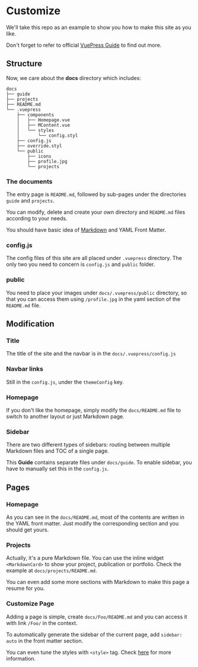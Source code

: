# Customize

We'll take this repo as an example to show you how to make this site as you like.

Don't forget to refer to official [VuePress Guide](https://vuepress.vuejs.org/guide/) to find out more.

## Structure

Now, we care about the **docs** directory which includes:

```
docs
├── guide
├── projects
├── README.md
└── .vuepress
    ├── components
    │   ├── Homepage.vue
    │   ├── MContent.vue
    │   └── styles
    │       └── config.styl
    ├── config.js
    ├── override.styl
    └── public
        ├── icons
        ├── profile.jpg
        └── projects
```

### The documents

The entry page is `README.md`, followed by sub-pages under the directories `guide` and `projects`.

You can modify, delete and create your own directory and `README.md` files according to your needs.

You should have basic idea of [Markdown](https://guides.github.com/features/mastering-markdown/) and YAML Front Matter.

### config.js

The config files of this site are all placed under `.vuepress` directory. The only two you need to concern is `config.js` and `public` folder.

### public

You need to place your images under `docs/.vuepress/public` directory, so that you can access them using `/profile.jpg` in the yaml section of the `README.md` file.

## Modification

### Title

The title of the site and the navbar is in the `docs/.vuepress/config.js`

### Navbar links

Still in the `config.js`, under the `themeConfig` key.

### Homepage

If you don't like the homepage, simply modify the `docs/README.md` file to switch to another layout or just Markdown page.

### Sidebar

There are two different types of sidebars: routing between multiple Markdown files and TOC of a single page.

This **Guide** contains separate files under `docs/guide`. To enable sidebar, you have to manually set this in the `config.js`.

## Pages

### Homepage

As you can see in the `docs/README.md`, most of the contents are written in the YAML front matter. Just modify the corresponding section and you should get yours.

### Projects

Actually, it's a pure Markdown file. You can use the inline widget `<MarkdownCard>` to show your project, publication or portfolio. Check the example at `docs/projects/README.md`.

You can even add some more sections with Markdown to make this page a resume for you.

### Customize Page

Adding a page is simple, create `docs/Foo/README.md` and you can access it with link `/Foo/` in the context.

To automatically generate the sidebar of the current page, add `sidebar: auto` in the front matter section.

You can even tune the styles with `<style>` tag. Check [here](https://vuepress.vuejs.org/guide/using-vue.html#using-pre-processors) for more information.